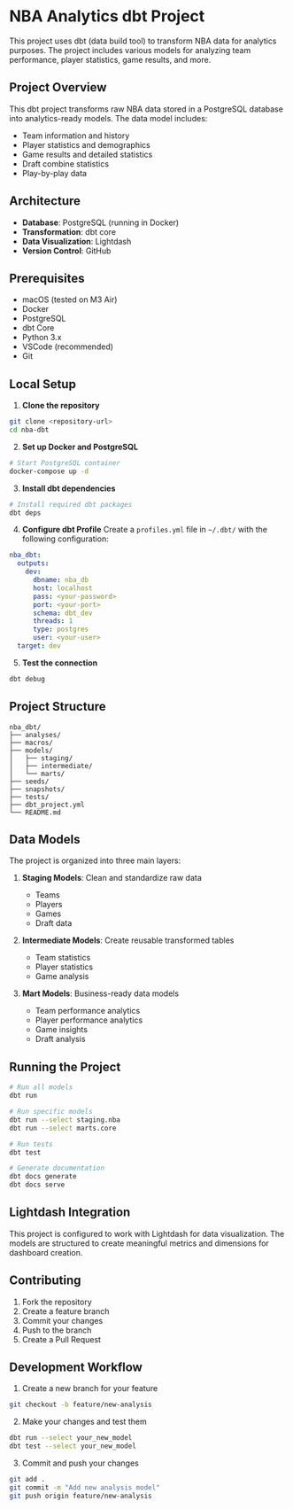 # NBA Analytics dbt Project

This project uses dbt (data build tool) to transform NBA data for analytics purposes. The project includes various models for analyzing team performance, player statistics, game results, and more.

## Project Overview

This dbt project transforms raw NBA data stored in a PostgreSQL database into analytics-ready models. The data model includes:
- Team information and history
- Player statistics and demographics
- Game results and detailed statistics
- Draft combine statistics
- Play-by-play data

## Architecture

- **Database**: PostgreSQL (running in Docker)
- **Transformation**: dbt core
- **Data Visualization**: Lightdash
- **Version Control**: GitHub

## Prerequisites

- macOS (tested on M3 Air)
- Docker
- PostgreSQL
- dbt Core
- Python 3.x
- VSCode (recommended)
- Git

## Local Setup

1. **Clone the repository**
```bash
git clone <repository-url>
cd nba-dbt
```

2. **Set up Docker and PostgreSQL**
```bash
# Start PostgreSQL container
docker-compose up -d
```

3. **Install dbt dependencies**
```bash
# Install required dbt packages
dbt deps
```

4. **Configure dbt Profile**
Create a `profiles.yml` file in `~/.dbt/` with the following configuration:
```yaml
nba_dbt:
  outputs:
    dev:
      dbname: nba_db
      host: localhost
      pass: <your-password>
      port: <your-port>
      schema: dbt_dev
      threads: 1
      type: postgres
      user: <your-user>
  target: dev
```

5. **Test the connection**
```bash
dbt debug
```

## Project Structure

```
nba_dbt/
├── analyses/
├── macros/
├── models/
│   ├── staging/
│   ├── intermediate/
│   └── marts/
├── seeds/
├── snapshots/
├── tests/
├── dbt_project.yml
└── README.md
```

## Data Models

The project is organized into three main layers:

1. **Staging Models**: Clean and standardize raw data
   - Teams
   - Players
   - Games
   - Draft data

2. **Intermediate Models**: Create reusable transformed tables
   - Team statistics
   - Player statistics
   - Game analysis

3. **Mart Models**: Business-ready data models
   - Team performance analytics
   - Player performance analytics
   - Game insights
   - Draft analysis

## Running the Project

```bash
# Run all models
dbt run

# Run specific models
dbt run --select staging.nba
dbt run --select marts.core

# Run tests
dbt test

# Generate documentation
dbt docs generate
dbt docs serve
```

## Lightdash Integration

This project is configured to work with Lightdash for data visualization. The models are structured to create meaningful metrics and dimensions for dashboard creation.

## Contributing

1. Fork the repository
2. Create a feature branch
3. Commit your changes
4. Push to the branch
5. Create a Pull Request

## Development Workflow

1. Create a new branch for your feature
```bash
git checkout -b feature/new-analysis
```

2. Make your changes and test them
```bash
dbt run --select your_new_model
dbt test --select your_new_model
```

3. Commit and push your changes
```bash
git add .
git commit -m "Add new analysis model"
git push origin feature/new-analysis
```
